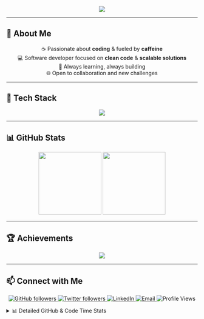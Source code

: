 <p align="center">
  <img src="https://capsule-render.vercel.app/api?type=waving&color=0:4C2A1E,100:2C1A12&height=120&section=header&text=☕%20ZCoffeeCore%20💻&fontColor=ffffff&fontSize=50&animation=fadeIn" />
</p>

---

## 👋 About Me  
<p align="center">
☕ Passionate about <b>coding</b> & fueled by <b>caffeine</b> <br/>
💻 Software developer focused on <b>clean code</b> & <b>scalable solutions</b> <br/>
🚀 Always learning, always building <br/>
🌐 Open to collaboration and new challenges
</p>

---

## 🔧 Tech Stack
<p align="center">
  <img src="https://skillicons.dev/icons?i=java,javascript,html,css,react,spring,git,mysql,postgresql&theme=dark" />
</p>

---

## 📊 GitHub Stats
<p align="center">
  <img src="https://github-readme-stats.vercel.app/api?username=ZCoffeeCore&show_icons=true&theme=tokyonight&count_private=true" height="165" />
  <img src="https://github-readme-stats.vercel.app/api/top-langs/?username=ZCoffeeCore&layout=compact&theme=tokyonight&count_private=true" height="165" />
</p>

---

## 🏆 Achievements
<p align="center">
  <img src="https://github-profile-trophy.vercel.app/?username=ZCoffeeCore&theme=tokyonight&column=5&margin-w=10" />
</p>
<!--
## 📂 Projects
| Project | Description | Tech Stack | Link |
|---------|-------------|-----------|------|
| ZCoffeeCore Plugin | Custom Minecraft plugin with advanced features | Java, PaperAPI | [GitHub](https://github.com/ZCoffeeCore) |
| Web Dashboard | Responsive web dashboard for inventory management | React, JS, HTML, CSS | [GitHub](https://github.com/ZCoffeeCore/WebDashboard) |
| Other Projects | Personal experiments & scripts | Python, JS | [GitHub](https://github.com/ZCoffeeCore) |
-->

---

## 📫 Connect with Me
<p align="center">
  <!-- GitHub -->
  <a href="https://github.com/ZCoffeeCore">
    <img src="https://img.shields.io/github/followers/ZCoffeeCore?style=for-the-badge&logo=github&logoColor=white" alt="GitHub followers"/>
  </a>

  <!-- Twitter -->
  <a href="https://twitter.com/tu_usuario">
    <img src="https://img.shields.io/twitter/follow/tu_usuario?style=for-the-badge&logo=twitter&logoColor=white" alt="Twitter followers"/>
  </a>

  <!-- LinkedIn -->
  <a href="https://www.linkedin.com/in/tu-perfil/">
    <img src="https://img.shields.io/badge/LinkedIn-%230077B5.svg?style=for-the-badge&logo=linkedin&logoColor=white" alt="LinkedIn"/>
  </a>

  <!-- Email -->
  <a href="mailto:tuemail@gmail.com">
    <img src="https://img.shields.io/badge/Email-%23D14836.svg?style=for-the-badge&logo=gmail&logoColor=white" alt="Email"/>
  </a>

  <!-- Visitas al README -->
  <img src="https://visitor-badge.laobi.icu/badge?page_id=ZCoffeeCore.ZCoffeeCore" alt="Profile Views"/>
</p>

<details>
<summary>📊 Detailed GitHub & Code Time Stats</summary>
<!-- Este bloque será actualizado automáticamente por scripts/updateStats.js -->

**🐱 My GitHub Data**
- ⏱ Total coding time: N/A
- 📄 Lines of Code: N/A
- 📦 GitHub Storage Used: N/A
- 🏆 Contributions in 2025: N/A
- 📜 Public Repositories: N/A
- 🔑 Private Repositories: N/A

**🌞 Time of Day Activity (most active: N/A)**
| Time      | Commits | Percentage |
|-----------|--------|------------|
| Morning ☀️  | 0      | 0% |
| Daytime 🌆  | 0      | 0% |
| Evening 🌃  | 0      | 0% |
| Night 🦉   | 0      | 0% |

**📅 Day of Week Productivity**
| Day       | Commits | Percentage |
|-----------|--------|------------|
| Monday    | 0      | 0% |
| Tuesday   | 0      | 0% |
| Wednesday | 0      | 0% |
| Thursday  | 0      | 0% |
| Friday    | 0      | 0% |
| Saturday  | 0      | 0% |
| Sunday    | 0      | 0% |

**I Mostly Code in:**
| Language   | Repos | Percentage |
|------------|-------|------------|
| N/A        | 0     | 0% |

_Last Updated on N/A_
</details>
